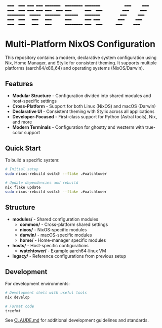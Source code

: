 ```txt
 ▬▬▬  ▬▬▬ ▬▬▬ ▬▬▬ ▬▬▬▬▬▬▬  ▬▬▬▬▬▬▬▬ ▬▬▬▬▬▬▬           ▬▬▬     ▬▬▬      ▬▬▬▬▬▬▬▬▬▬  ▬▬▬▬▬▬▬  ▬▬▬▬▬▬▬  ▬▬▬▬▬▬▬▬ ▬▬▬▬▬▬▬  ▬▬▬▬ ▬▬▬
 ▬▬▬  ▬▬▬ ▬▬▬ ▬▬▬ ▬▬▬  ▬▬▬ ▬▬▬      ▬▬▬  ▬▬▬         ▬▬▬     ▬▬▬       ▬▬▬ ▬▬▬ ▬▬▬ ▬▬▬  ▬▬▬ ▬▬▬  ▬▬▬ ▬▬▬      ▬▬▬  ▬▬▬ ▬▬▬▬▬▬▬▬
 ▬▬▬▬▬▬▬▬  ▬▬▬▬▬  ▬▬▬▬▬▬▬  ▬▬▬▬▬▬   ▬▬▬▬▬▬▬         ▬▬▬     ▬▬▬        ▬▬▬ ▬▬▬ ▬▬▬ ▬▬▬  ▬▬▬ ▬▬▬  ▬▬▬ ▬▬▬▬▬▬   ▬▬▬▬▬▬▬  ▬▬▬▬▬▬▬▬
 ▬▬▬  ▬▬▬   ▬▬▬   ▬▬▬      ▬▬▬      ▬▬▬ ▬▬▬        ▬▬▬     ▬▬▬         ▬▬▬     ▬▬▬ ▬▬▬  ▬▬▬ ▬▬▬  ▬▬▬ ▬▬▬      ▬▬▬ ▬▬▬  ▬▬▬ ▬▬▬▬
 ▬▬▬  ▬▬▬   ▬▬▬   ▬▬▬      ▬▬▬▬▬▬▬▬ ▬▬▬  ▬▬▬      ▬▬▬     ▬▬▬          ▬▬▬     ▬▬▬  ▬▬▬▬▬▬  ▬▬▬▬▬▬▬  ▬▬▬▬▬▬▬▬ ▬▬▬  ▬▬▬ ▬▬▬  ▬▬▬
```

# Multi-Platform NixOS Configuration

This repository contains a modern, declarative system configuration using Nix, Home Manager, and Stylix for consistent theming. It supports multiple platforms (aarch64/x86_64) and operating systems (NixOS/Darwin).

## Features

- **Modular Structure** - Configuration divided into shared modules and host-specific settings
- **Cross-Platform** - Support for both Linux (NixOS) and macOS (Darwin)
- **Declarative UI** - Consistent theming with Stylix across all applications
- **Developer-Focused** - First-class support for Python (Astral tools), Nix, and more
- **Modern Terminals** - Configuration for ghostty and wezterm with true-color support

## Quick Start

To build a specific system:

```bash
# Initial setup
sudo nixos-rebuild switch --flake .#watchtower

# Update dependencies and rebuild
nix flake update
sudo nixos-rebuild switch --flake .#watchtower
```

## Structure

- **modules/** - Shared configuration modules
  - **common/** - Cross-platform shared settings
  - **nixos/** - NixOS-specific modules
  - **darwin/** - macOS-specific modules
  - **home/** - Home-manager specific modules
- **hosts/** - Host-specific configurations
  - **watchtower/** - Example aarch64-linux VM
- **legacy/** - Reference configurations from previous setup

## Development

For development environments:

```bash
# Development shell with useful tools
nix develop

# Format code
treefmt
```

See [CLAUDE.md](./CLAUDE.md) for additional development guidelines and standards.
